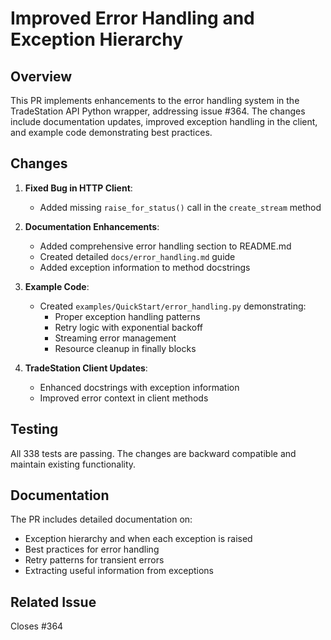 # Improved Error Handling and Exception Hierarchy

## Overview

This PR implements enhancements to the error handling system in the TradeStation API Python wrapper, addressing issue #364. The changes include documentation updates, improved exception handling in the client, and example code demonstrating best practices.

## Changes

1. **Fixed Bug in HTTP Client**:
   - Added missing `raise_for_status()` call in the `create_stream` method

2. **Documentation Enhancements**:
   - Added comprehensive error handling section to README.md
   - Created detailed `docs/error_handling.md` guide
   - Added exception information to method docstrings

3. **Example Code**:
   - Created `examples/QuickStart/error_handling.py` demonstrating:
     - Proper exception handling patterns
     - Retry logic with exponential backoff
     - Streaming error management
     - Resource cleanup in finally blocks

4. **TradeStation Client Updates**:
   - Enhanced docstrings with exception information
   - Improved error context in client methods

## Testing

All 338 tests are passing. The changes are backward compatible and maintain existing functionality.

## Documentation

The PR includes detailed documentation on:
- Exception hierarchy and when each exception is raised
- Best practices for error handling
- Retry patterns for transient errors
- Extracting useful information from exceptions

## Related Issue

Closes #364 